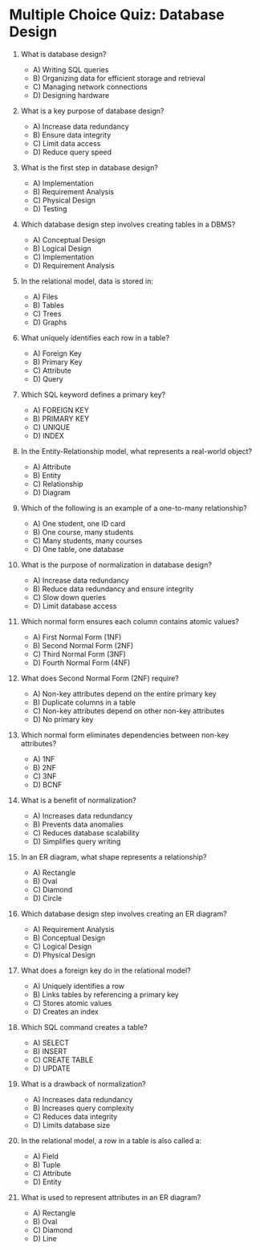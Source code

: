 # Multiple Choice Quiz: Database Design

1. What is database design?
   - A) Writing SQL queries
   - B) Organizing data for efficient storage and retrieval
   - C) Managing network connections
   - D) Designing hardware

2. What is a key purpose of database design?
   - A) Increase data redundancy
   - B) Ensure data integrity
   - C) Limit data access
   - D) Reduce query speed

3. What is the first step in database design?
   - A) Implementation
   - B) Requirement Analysis
   - C) Physical Design
   - D) Testing

4. Which database design step involves creating tables in a DBMS?
   - A) Conceptual Design
   - B) Logical Design
   - C) Implementation
   - D) Requirement Analysis

5. In the relational model, data is stored in:
   - A) Files
   - B) Tables
   - C) Trees
   - D) Graphs

6. What uniquely identifies each row in a table?
   - A) Foreign Key
   - B) Primary Key
   - C) Attribute
   - D) Query

7. Which SQL keyword defines a primary key?
   - A) FOREIGN KEY
   - B) PRIMARY KEY
   - C) UNIQUE
   - D) INDEX

8. In the Entity-Relationship model, what represents a real-world object?
   - A) Attribute
   - B) Entity
   - C) Relationship
   - D) Diagram

10. Which of the following is an example of a one-to-many relationship?
    - A) One student, one ID card
    - B) One course, many students
    - C) Many students, many courses
    - D) One table, one database

11. What is the purpose of normalization in database design?
    - A) Increase data redundancy
    - B) Reduce data redundancy and ensure integrity
    - C) Slow down queries
    - D) Limit database access

12. Which normal form ensures each column contains atomic values?
    - A) First Normal Form (1NF)
    - B) Second Normal Form (2NF)
    - C) Third Normal Form (3NF)
    - D) Fourth Normal Form (4NF)

13. What does Second Normal Form (2NF) require?
    - A) Non-key attributes depend on the entire primary key
    - B) Duplicate columns in a table
    - C) Non-key attributes depend on other non-key attributes
    - D) No primary key

14. Which normal form eliminates dependencies between non-key attributes?
    - A) 1NF
    - B) 2NF
    - C) 3NF
    - D) BCNF

15. What is a benefit of normalization?
    - A) Increases data redundancy
    - B) Prevents data anomalies
    - C) Reduces database scalability
    - D) Simplifies query writing

16. In an ER diagram, what shape represents a relationship?
    - A) Rectangle
    - B) Oval
    - C) Diamond
    - D) Circle

17. Which database design step involves creating an ER diagram?
    - A) Requirement Analysis
    - B) Conceptual Design
    - C) Logical Design
    - D) Physical Design

18. What does a foreign key do in the relational model?
    - A) Uniquely identifies a row
    - B) Links tables by referencing a primary key
    - C) Stores atomic values
    - D) Creates an index

19. Which SQL command creates a table?
    - A) SELECT
    - B) INSERT
    - C) CREATE TABLE
    - D) UPDATE

20. What is a drawback of normalization?
    - A) Increases data redundancy
    - B) Increases query complexity
    - C) Reduces data integrity
    - D) Limits database size

21. In the relational model, a row in a table is also called a:
    - A) Field
    - B) Tuple
    - C) Attribute
    - D) Entity

22. What is used to represent attributes in an ER diagram?
    - A) Rectangle
    - B) Oval
    - C) Diamond
    - D) Line
